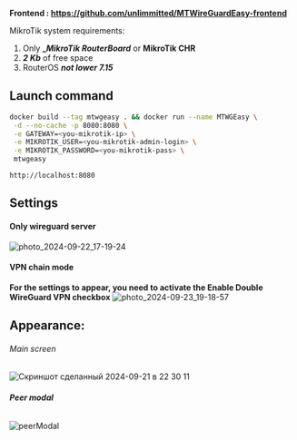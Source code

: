 **Frontend : https://github.com/unlimmitted/MTWireGuardEasy-frontend**

MikroTik system requirements: 
1. Only **__MikroTik RouterBoard_** or **__MikroTik CHR__**
2. **_2 Kb_** of free space
3. RouterOS **_not lower 7.15_** 

## **Launch command**
```bash
docker build --tag mtwgeasy . && docker run --name MTWGEasy \
 -d --no-cache -p 8080:8080 \
 -e GATEWAY=<you-mikrotik-ip> \
 -e MIKROTIK_USER=<you-mikrotik-admin-login> \
 -e MIKROTIK_PASSWORD=<you-mikrotik-pass> \
 mtwgeasy
```

```
http://localhost:8080
```

## **Settings**
#### **Only wireguard server**
![photo_2024-09-22_17-19-24](https://github.com/user-attachments/assets/956d8d75-caaf-4135-ac1c-fe40fcccb047)

#### **VPN chain mode**
**For the settings to appear, you need to activate the Enable Double WireGuard VPN checkbox**
![photo_2024-09-23_19-18-57](https://github.com/user-attachments/assets/db1b7cfb-501a-45e3-b398-2252fd386df1)


## **Appearance:**

###### _Main screen_
![Скриншот сделанный 2024-09-21 в 22 30 11](https://github.com/user-attachments/assets/0ef41b8a-57da-4c79-8c8c-ae82245f43ed)

###### **Peer modal**
![peerModal](https://github.com/user-attachments/assets/578e0438-1879-4757-8443-76f33079d9eb)
